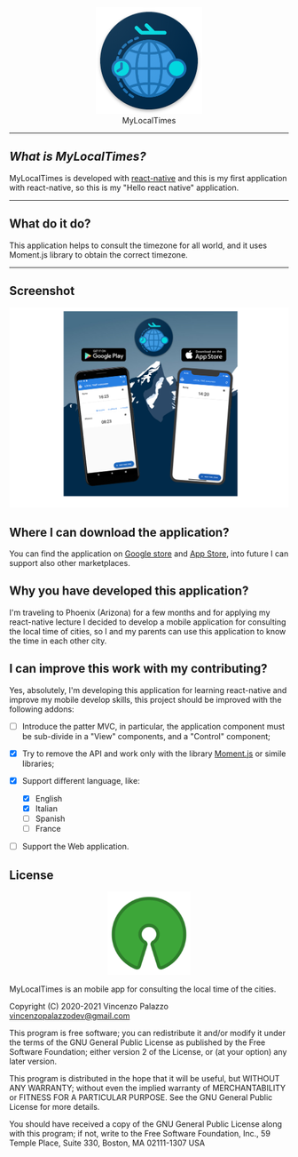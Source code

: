 <div align="center"> <img src="./resources/ic_launcher_round.png"/></div>
<div align="center"> MyLocalTimes</div>

---
## _What is MyLocalTimes?_

MyLocalTimes is developed with [react-native](https://facebook.github.io/react-native/) and this is my first application with react-native, so this is my "Hello react native" application.

---
## What do it do?

This application helps to consult the timezone for all world, and it uses Moment.js library to obtain the correct timezone.

---
## Screenshot

<div align="center">
  <img src="./resources/presentation.png" />
</div>

## Where I can download the application?

You can find the application on [Google store](https://play.google.com/store/apps/details?id=com.mybetweentime&hl=en) and [App Store](https://apps.apple.com/us/app/mylocaltimes/id1499283018?l=it&ls=1), into future I can support also other marketplaces.

## Why you have developed this application?

I'm traveling to Phoenix (Arizona) for a few months and for applying my react-native lecture I decided to develop a mobile application for consulting the local time of cities, so I and my parents can use this application to know the time in each other city.

## I can improve this work with my contributing?

Yes, absolutely, I'm developing this application for learning react-native and improve my mobile develop skills, this project should be improved with the following addons:

- [ ] Introduce the patter MVC, in particular, the application component must be sub-divide in a "View" components, and a "Control" component;

- [X] Try to remove the API and work only with the library [Moment.js](https://momentjs.com/) or simile libraries;

- [X] Support different language, like:
    - [X] English
    - [X] Italian
    - [ ] Spanish
    - [ ] France

- [ ] Support the Web application.

## License

<div align="center">
  <img src="./resources/opensourcelicense.png" width="150" height="150"/>
</div>

MyLocalTimes is an mobile app for consulting the local time of the cities.

Copyright (C) 2020-2021 Vincenzo Palazzo vincenzopalazzodev@gmail.com

This program is free software; you can redistribute it and/or modify it under the terms of the GNU General Public License as published by the Free Software Foundation; either version 2 of the License, or (at your option) any later version.

This program is distributed in the hope that it will be useful, but WITHOUT ANY WARRANTY; without even the implied warranty of MERCHANTABILITY or FITNESS FOR A PARTICULAR PURPOSE. See the GNU General Public License for more details.

You should have received a copy of the GNU General Public License along with this program; if not, write to the Free Software Foundation, Inc., 59 Temple Place, Suite 330, Boston, MA 02111-1307 USA
